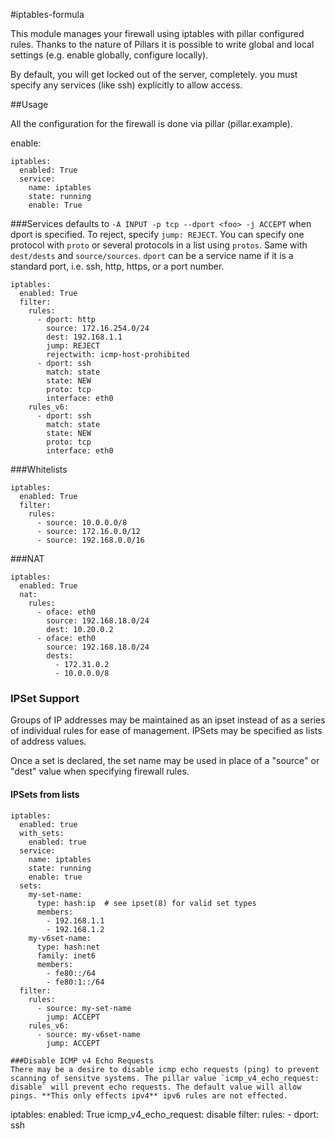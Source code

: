 #iptables-formula

This module manages your firewall using iptables with pillar configured rules.
Thanks to the nature of Pillars it is possible to write global and local settings (e.g. enable globally, configure locally).

By default, you will get locked out of the server, completely. you must specify any services (like ssh) explicitly to allow access.

##Usage

All the configuration for the firewall is done via pillar (pillar.example).

enable:
```
iptables:
  enabled: True
  service:
    name: iptables
    state: running
    enable: True
```

###Services
defaults to `-A INPUT -p tcp --dport <foo> -j ACCEPT` when dport is specified. To reject, specify `jump: REJECT`. You can specify one protocol with `proto` or several protocols in a list using `protos`. Same with `dest/dests` and `source/sources`. `dport` can be a service name if it is a standard port, i.e. ssh, http, https, or a port number.
```
iptables:
  enabled: True
  filter:
    rules:
      - dport: http
        source: 172.16.254.0/24
        dest: 192.168.1.1
        jump: REJECT
        rejectwith: icmp-host-prohibited
      - dport: ssh
        match: state
        state: NEW
        proto: tcp
        interface: eth0
    rules_v6:
      - dport: ssh
        match: state
        state: NEW
        proto: tcp
        interface: eth0
```

###Whitelists
```
iptables:
  enabled: True
  filter:
    rules:
      - source: 10.0.0.0/8
      - source: 172.16.0.0/12
      - source: 192.168.0.0/16
```

###NAT
```
iptables:
  enabled: True
  nat:
    rules:
      - oface: eth0
        source: 192.168.18.0/24
        dest: 10.20.0.2
      - oface: eth0
        source: 192.168.18.0/24
        dests:
          - 172.31.0.2
          - 10.0.0.0/8
```

### IPSet Support

Groups of IP addresses may be maintained as an ipset instead of as a series of individual rules for ease of management. IPSets may be specified as lists of address values.

Once a set is declared, the set name may be used in place of a "source" or "dest" value when specifying firewall rules.

#### IPSets from lists

```
iptables:
  enabled: true
  with_sets:
    enabled: true
  service:
    name: iptables
    state: running
    enable: true
  sets:
    my-set-name:
      type: hash:ip  # see ipset(8) for valid set types
      members:
        - 192.168.1.1
        - 192.168.1.2
    my-v6set-name:
      type: hash:net
      family: inet6
      members:
        - fe80::/64
        - fe80:1::/64
  filter:
    rules:
      - source: my-set-name
        jump: ACCEPT
    rules_v6:
      - source: my-v6set-name
        jump: ACCEPT

###Disable ICMP v4 Echo Requests
There may be a desire to disable icmp echo requests (ping) to prevent scanning of sensitve systems. The pillar value `icmp_v4_echo_request: disable` will prevent echo requests. The default value will allow pings. **This only effects ipv4** ipv6 rules are not effected.
```
iptables:
  enabled: True
  icmp_v4_echo_request: disable
  filter:
    rules:
      - dport: ssh
```
